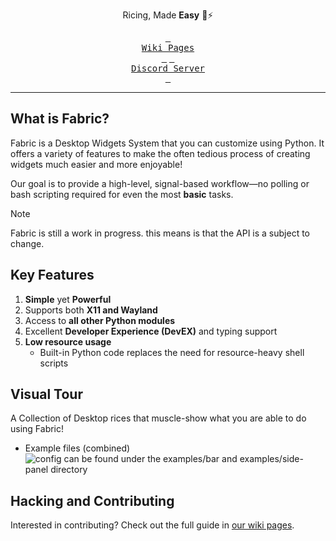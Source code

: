 <div align="center">

Ricing, Made <b>Easy</b> 🍚⚡

[<kbd> <br> Wiki Pages <br> </kbd>](https://wiki.ffpy.org) [<kbd> <br> Discord Server <br> </kbd>](https://discord.gg/3sDbYc9SZP)

</div>

---

## What is Fabric?

Fabric is a Desktop Widgets System that you can customize using Python. It offers a variety of features to make the often tedious process of creating widgets much easier and more enjoyable!

Our goal is to provide a high-level, signal-based workflow—no polling or bash scripting required for even the most **basic** tasks.

> [!NOTE]
> Fabric is still a work in progress. this means is that the API is a subject to change.

## Key Features

1. **Simple** yet **Powerful**
2. Supports both **X11 and Wayland**
3. Access to **all other Python modules**
4. Excellent **Developer Experience (DevEX)** and typing support
5. **Low resource usage**
   - Built-in Python code replaces the need for resource-heavy shell scripts

## Visual Tour

A Collection of Desktop rices that muscle-show what you are able to do using Fabric!

- Example files (combined)
  ![config can be found under the examples/bar and examples/side-panel directory](assets/example-files-bar-showcase.png)


## Hacking and Contributing

Interested in contributing? Check out the full guide in [our wiki pages](https://its-darsh.github.io/fabric-wiki/guide/hacking-guide/).
